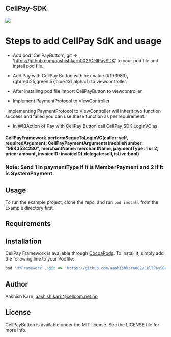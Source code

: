 ## CellPay-SDK
![](https://cellpay.com.np/themes/ele/assets/img/CellPay.svg)
# Steps to add CellPay SdK and usage 

- Add pod 'CellPayButton',:git => 'https://github.com/aashishkarn002/CellPaySDK' to your pod file and install pod file.

- Add Pay with CellPay Button with hex value (#193983), rgb(red:25,green:57,blue:131,alpha:1) to viewcontroller.

- After installing pod file  import CellPayButton to viewcontroller.

- Implement PaymentProtocol to ViewController 

-Implementing PaymentProtocol to ViewController will inherit two function success and failed you can use these function as per requirement.

- In @IBAction of Pay with CellPay Button call CellPay SDK LoginVC as  

#### CellPayFramework.performSegueToLoginVC(caller: self, requiredArgument: CellPayPaymentArguments(mobileNumber: "9843534280", merchantName: merchantName, paymentType: 1 or 2, price: amount, invoiceID: invoiceID),delegate:self,isLive:bool)

### Note: Send 1 in paymentType if it is MemberPayment and 2 if it is SystemPayment.  


## Usage

To run the example project, clone the repo, and run `pod install` from the Example directory first.

## Requirements

## Installation

CellPay Framework is available through [CocoaPods](http://cocoapods.org). To install
it, simply add the following line to your Podfile:

```ruby
pod 'MYFramework',:git => 'https://github.com/aashishkarn002/CellPaySDK'
```

## Author

Aashish Karn, aashish.karn@cellcom.net.np

## License

CellPayButton is available under the MIT license. See the LICENSE file for more info.
